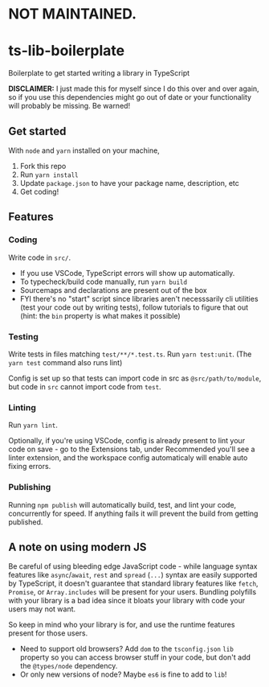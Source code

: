 # NOT MAINTAINED.

# ts-lib-boilerplate

Boilerplate to get started writing a library in TypeScript

**DISCLAIMER:** I just made this for myself since I do this over and over again, so if
you use this dependencies might go out of date or your functionality will
probably be missing. Be warned!

## Get started

With `node` and `yarn` installed on your machine,

1. Fork this repo
1. Run `yarn install`
1. Update `package.json` to have your package name, description, etc
1. Get coding!

## Features

### Coding

Write code in `src/`.

- If you use VSCode, TypeScript errors will show up automatically. 
- To typecheck/build code manually, run `yarn build`
- Sourcemaps and declarations are present out of the box
- FYI there's no "start" script since libraries aren't necesssarily cli utilities 
  (test your code out by writing tests), follow tutorials to figure that out
  (hint: the `bin` property is what makes it possible)

### Testing

Write tests in files matching `test/**/*.test.ts`. Run `yarn test:unit`. (The
`yarn test` command also runs lint)

Config is set up so that tests can import code in src as `@src/path/to/module`,
but code in `src` cannot import code from `test`.

### Linting

Run `yarn lint`. 

Optionally, if you're using VSCode, config is already present to lint your code
on save - go to the Extensions tab, under Recommended you'll see a linter
extension, and the workspace config automaticaly will enable auto fixing errors.

### Publishing

Running `npm publish` will automatically build, test, and lint your code,
concurrently for speed. If anything fails it will prevent the build from getting
published.

## A note on using modern JS
Be careful of using bleeding edge JavaScript code - while language syntax
features like `async`/`await`, `rest` and `spread` (`...`) syntax are easily
supported by TypeScript, it doesn't guarantee that standard library features
like `fetch`, `Promise`, or `Array.includes` will be present for your users.
Bundling polyfills with your library is a bad idea since it bloats your library with
code your users may not want.

So keep in mind who your library is for, and use the runtime features present
for those users.

- Need to support old browsers? Add `dom` to the `tsconfig.json` `lib` property
  so you can access browser stuff in your code, but don't add the `@types/node`
  dependency.
- Or only new versions of node? Maybe `es6` is fine to add to `lib`!
